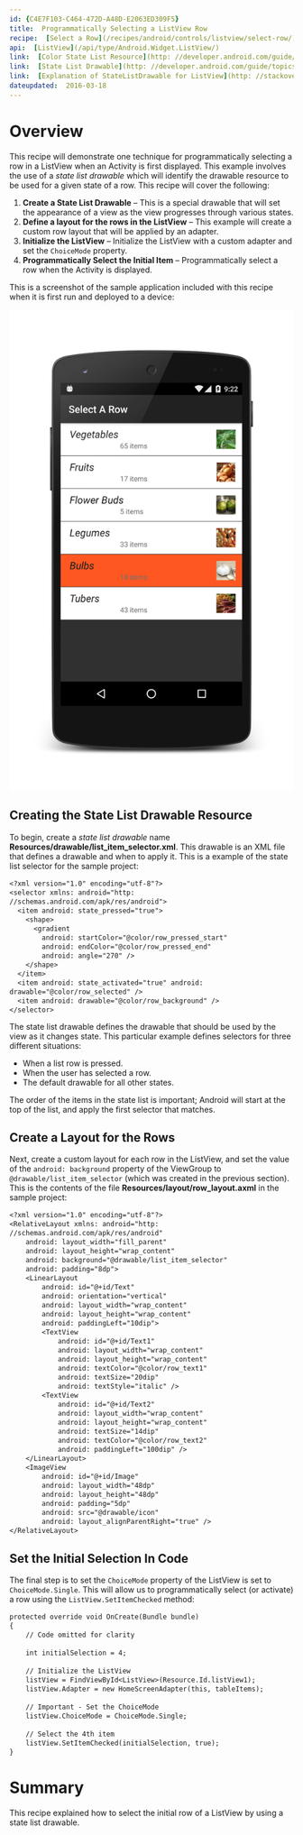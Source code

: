 ```yaml
---
id: {C4E7F103-C464-472D-A48D-E2063ED309F5}
title:  Programmatically Selecting a ListView Row 
recipe:  [Select a Row](/recipes/android/controls/listview/select-row/)
api:  [ListView](/api/type/Android.Widget.ListView/)
link:  [Color State List Resource](http: //developer.android.com/guide/topics/resources/color-list-resource.html)
link:  [State List Drawable](http: //developer.android.com/guide/topics/resources/drawable-resource.html#StateList)
link:  [Explanation of StateListDrawable for ListView](http: //stackoverflow.com/questions/13634259/explanation-of-state-activated-state-selected-state-pressed-state-focused-for)
dateupdated:  2016-03-18
---
```


# Overview

This recipe will demonstrate one technique for programmatically selecting a row in a ListView when an Activity is first displayed. This example involves the use of a _state list drawable_ which will identify the drawable resource to be used for a given state of a row. This recipe will cover the following: 

1. **Create a State List Drawable** &ndash; This is a special drawable that will set the appearance of a view as the view progresses through various states.
2. **Define a layout for the rows in the ListView** &ndash; This example will create a custom row layout that will be applied by an adapter. 
3. **Initialize the ListView** &ndash; Initialize the ListView with a custom adapter and set the `ChoiceMode` property.
4. **Programmatically Select the Initial Item** &ndash; Programmatically select a row when the Activity is displayed.

This is a screenshot of the sample application included with this recipe when it is first run and deployed to a device: 

![](Images/select-row-01.png)

## Creating the State List Drawable Resource

To begin, create a _state list drawable_ name **Resources/drawable/list_item_selector.xml**. This drawable is an XML file that defines a drawable and when to apply it. This is a example of the state list selector for the sample project:  

```
<?xml version="1.0" encoding="utf-8"?>
<selector xmlns: android="http: //schemas.android.com/apk/res/android">
  <item android: state_pressed="true">
    <shape>
      <gradient
        android: startColor="@color/row_pressed_start"
        android: endColor="@color/row_pressed_end"
        android: angle="270" />
    </shape>
  </item>
  <item android: state_activated="true" android: drawable="@color/row_selected" />
  <item android: drawable="@color/row_background" />
</selector>
```

The state list drawable defines the drawable that should be used by the view as it changes state. This particular example defines selectors for three different situations:  

* When a list row is pressed.
* When the user has selected a row. 
* The default drawable for all other states. 

The order of the items in the state list is important; Android will start at the top of the list, and apply the first selector that matches. 

## Create a Layout for the Rows

Next, create a custom layout for each row in the ListView, and set the value of the `android: background` property of the ViewGroup to `@drawable/list_item_selector` (which was created in the previous section). This is the contents of the file **Resources/layout/row_layout.axml** in the sample project:  

```
<?xml version="1.0" encoding="utf-8"?>
<RelativeLayout xmlns: android="http: //schemas.android.com/apk/res/android"
    android: layout_width="fill_parent"
    android: layout_height="wrap_content"
    android: background="@drawable/list_item_selector"
    android: padding="8dp">
    <LinearLayout
        android: id="@+id/Text"
        android: orientation="vertical"
        android: layout_width="wrap_content"
        android: layout_height="wrap_content"
        android: paddingLeft="10dip">
        <TextView
            android: id="@+id/Text1"
            android: layout_width="wrap_content"
            android: layout_height="wrap_content"
            android: textColor="@color/row_text1"
            android: textSize="20dip"
            android: textStyle="italic" />
        <TextView
            android: id="@+id/Text2"
            android: layout_width="wrap_content"
            android: layout_height="wrap_content"
            android: textSize="14dip"
            android: textColor="@color/row_text2"
            android: paddingLeft="100dip" />
    </LinearLayout>
    <ImageView
        android: id="@+id/Image"
        android: layout_width="48dp"
        android: layout_height="48dp"
        android: padding="5dp"
        android: src="@drawable/icon"
        android: layout_alignParentRight="true" />
</RelativeLayout>
```

## Set the Initial Selection In Code

The final step is to set the `ChoiceMode` property of the ListView is set to `ChoiceMode.Single`. This will allow us to programmatically select (or activate) a row using the `ListView.SetItemChecked` method: 

```
protected override void OnCreate(Bundle bundle)
{
    // Code omitted for clarity
    
    int initialSelection = 4;
    
    // Initialize the ListView
    listView = FindViewById<ListView>(Resource.Id.listView1);
    listView.Adapter = new HomeScreenAdapter(this, tableItems);
    
    // Important - Set the ChoiceMode
    listView.ChoiceMode = ChoiceMode.Single;
        
    // Select the 4th item
    listView.SetItemChecked(initialSelection, true);
}
```

# Summary

This recipe explained how to select the initial row of a ListView by using a state list drawable.